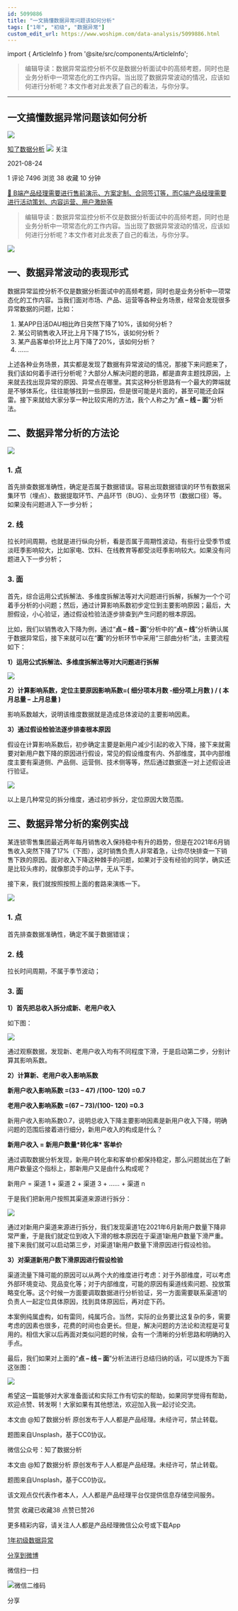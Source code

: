 ```yaml
---
id: 5099886
title: "一文搞懂数据异常问题该如何分析"
tags: ["1年", "初级", "数据异常"]
custom_edit_url: https://www.woshipm.com/data-analysis/5099886.html
---
```

import { ArticleInfo } from '@site/src/components/ArticleInfo';

<ArticleInfo
    author="知了数据分析"
    authorLink="https://www.woshipm.com/u/1217498"
    published="2021-08-24"
    views={7496}
    comments={1}
    collects={38}
/>

> 编辑导读：数据异常监控分析不仅是数据分析面试中的高频考题，同时也是业务分析中一项常态化的工作内容。当出现了数据异常波动的情况，应该如何进行分析呢？本文作者对此发表了自己的看法，与你分享。

---

## 一文搞懂数据异常问题该如何分析

[![](https://image.woshipm.com/wp-files/2021/04/6eziBPkYVWerJXoMM58b.png!/both/72x72)](https://www.woshipm.com/u/1217498)

[知了数据分析](https://www.woshipm.com/u/1217498) ![](https://static.woshipm.com/tag/1101_1@2x.png) 关注

2021-08-24

1 评论 7496 浏览 38 收藏 10 分钟

[🔗 B端产品经理需要进行售前演示、方案定制、合同签订等，而C端产品经理需要进行活动策划、内容运营、用户激励等](https://ke.qidianla.com/courses/bcpm)

> 编辑导读：数据异常监控分析不仅是数据分析面试中的高频考题，同时也是业务分析中一项常态化的工作内容。当出现了数据异常波动的情况，应该如何进行分析呢？本文作者对此发表了自己的看法，与你分享。

![](https://image.woshipm.com/wp-files/2021/08/etcvePI2lKrgYaw5Pp4c.jpg)

## 一、数据异常波动的表现形式

数据异常监控分析不仅是数据分析面试中的高频考题，同时也是业务分析中一项常态化的工作内容。当我们面对市场、产品、运营等各种业务场景，经常会发现很多异常数据的问题，比如：

1.  某APP日活DAU相比昨日突然下降了10%，该如何分析？
2.  某公司销售收入环比上月下降了15%，该如何分析？
3.  某产品客单价环比上月下降了20%，该如何分析？
4.  ……

上述各种业务场景，其实都是发现了数据有异常波动的情况，那接下来问题来了，我们该如何着手进行分析呢？大部分人解决问题的思路，都是直奔主题找原因，上来就去找出现异常的原因、异常点在哪里。其实这种分析思路有一个最大的弊端就是不够体系化，往往能够找到一些原因，但是很可能是片面的，甚至可能还会踩雷。接下来就给大家分享一种比较实用的方法，我个人称之为“**点 – 线 – 面**”分析法。

## 二、数据异常分析的方法论

![](https://image.woshipm.com/wp-files/2021/08/8JwIG1XXwWieDEGd38mU.png)

### 1\. 点

首先排查数据准确性，确定是否属于数据错误。容易出现数据错误的环节有数据采集环节（埋点）、数据提取环节、产品环节（BUG）、业务环节（数据口径）等。如果没有问题进入下一步分析；

### 2\. 线

拉长时间周期，也就是进行纵向分析，看是否属于周期性波动，有些行业受季节或淡旺季影响较大，比如家电、饮料、在线教育等都受淡旺季影响较大。如果没有问题进入下一步分析；

### 3\. 面

首先，综合运用公式拆解法、多维度拆解法等对大问题进行拆解，拆解为一个个可着手分析的小问题；然后，通过计算影响系数初步定位到主要影响原因；最后，大胆假设，小心验证，通过假设检验法逐步排查到产生问题的根本原因。

比如，我们以销售收入下降为例，通过“**点 – 线 – 面**”分析中的“**点 – 线**”分析确认属于数据异常后，接下来就可以在“**面**”的分析环节中采用“三部曲分析”法，主要流程如下：

**1）运用公式拆解法、多维度拆解法等对大问题进行拆解**

![](https://image.woshipm.com/wp-files/2021/08/L9aKGHY00m9QSrUCSarp.png)

**2）计算影响系数，定位主要原因影响系数=( 细分项本月数 -细分项上月数 ) / ( 本月总量 – 上月总量 )**

影响系数越大，说明该维度数据就是造成总体波动的主要影响因素。

**3）通过假设检验法逐步排查根本原因**

假设在计算影响系数后，初步确定主要是新用户减少引起的收入下降，接下来就需要对新用户数下降的原因进行假设，常见的假设维度有内、外部维度，其中内部维度主要有渠道侧、产品侧、运营侧、技术侧等等，然后通过数据逐一对上述假设进行验证。

![](https://image.woshipm.com/wp-files/2021/08/vrNhYaFZgmPe0AGYKVBL.png)

以上是几种常见的拆分维度，通过初步拆分，定位原因大致范围。

## 三、数据异常分析的案例实战

某连锁零售集团最近两年每月销售收入保持稳中有升的趋势，但是在2021年6月销售收入突然下降了17%（下图），这时销售负责人非常着急，让你尽快排查一下销售下跌的原因。面对收入下降这种棘手的问题，如果对于没有经验的同学，确实还是比较头疼的，就像那烫手的山芋，无从下手。

接下来，我们就按照按照上面的套路来演练一下。

![](https://image.woshipm.com/wp-files/2021/08/SnafPes6iGvWCr3xZZls.png)

### 1\. 点

首先排查数据准确性，确定不属于数据错误；

### 2\. 线

拉长时间周期，不属于季节波动；

### 3\. 面

**1）首先把总收入拆分成新、老用户收入**

如下图：

![](https://image.woshipm.com/wp-files/2021/08/qIAy4tLTaJdSVU7WAzLD.png)

通过观察数据，发现新、老用户收入均有不同程度下滑，于是启动第二步，分别计算其影响系数。

**2）计算新、老用户收入影响系数**

**新用户收入影响系数 =(33 – 47) /(100- 120) =0.7**

**老用户收入影响系数 =(67 – 73)/(100- 120) =0.3**

新用户收入影响系数0.7，说明总收入下降主要影响因素是新用户收入下降，明确问题的范围后接着进行细分，新用户收入的构成是什么？

**新用户收入 = 新用户数量\*转化率\* 客单价**

通过调取数据分析发现，新用户转化率和客单价都保持稳定，那么问题就出在了新用户数量这个指标上，那新用户又是由什么构成呢？

新用户 = 渠道 1 + 渠道 2 + 渠道 3 + …… + 渠道 n

于是我们把新用户按照其渠道来源进行拆分：

![](https://image.woshipm.com/wp-files/2021/08/jrSRnebtiVb40vbBziEw.png)

通过对新用户渠道来源进行拆分，我们发现渠道1在2021年6月新用户数量下降非常严重，于是我们就定位到收入下滑的根本原因在于渠道1新用户数量下滑严重。接下来我们就可以启动第三步，对渠道1新用户数量下滑原因进行假设检验。

**3）对渠道新用户数下滑原因进行假设检验**

渠道流量下降可能的原因可以从两个大的维度进行考虑：对于外部维度，可以考虑外部环境变动、竞品变化等；对于内部维度，可能的原因有渠道线索问题、投放策略变化等。这个时候一方面要调取数据进行分析验证，另一方面需要联系渠道1的负责人一起定位具体原因，找到具体原因后，再对症下药。

本案例纯属虚构，如有雷同，纯属巧合。当然，实际的业务要比这复杂的多，需要考虑的因素也很多，花费的时间也会更长。但是，解决问题的方法论和流程是可复用的。相信大家以后再面对类似问题的时候，会有一个清晰的分析思路和明确的入手点。

最后，我们如果对上面的“**点 – 线 – 面**”分析法进行总结归纳的话，可以提炼为下面这张图：

![](https://image.woshipm.com/wp-files/2021/08/Wic7PbD8DXCDlkCAhIS3.png)

希望这一篇能够对大家准备面试和实际工作有切实的帮助，如果同学觉得有帮助，欢迎点赞、转发啊！大家如果有其他想法，欢迎加入我一起讨论交流。

本文由 @知了数据分析 原创发布于人人都是产品经理。未经许可，禁止转载。

题图来自Unsplash，基于CC0协议。

微信公众号：知了数据分析

本文由 @知了数据分析 原创发布于人人都是产品经理。未经许可，禁止转载。

题图来自Unsplash，基于CC0协议。

该文观点仅代表作者本人，人人都是产品经理平台仅提供信息存储空间服务。

赞赏 收藏已收藏38 点赞已赞26

更多精彩内容，请关注人人都是产品经理微信公众号或下载App

[1年](https://www.woshipm.com/tag/1%e5%b9%b4)[初级](https://www.woshipm.com/tag/%e5%88%9d%e7%ba%a7)[数据异常](https://www.woshipm.com/tag/%e6%95%b0%e6%8d%ae%e5%bc%82%e5%b8%b8)

[分享到微博](https://service.weibo.com/share/share.php?appkey=2775287854&title=一文搞懂数据异常问题该如何分析&url=https://www.woshipm.com/data-analysis/5099886.html&pic=https://image.woshipm.com/wp-files/2021/08/etcvePI2lKrgYaw5Pp4c.jpg)

微信扫一扫

![微信二维码](https://api.pwmqr.com/qrcode/create/?url=https://www.woshipm.com/data-analysis/5099886.html)

分享